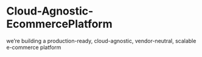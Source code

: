 # Cloud-Agnostic-EcommercePlatform
we’re building a production-ready, cloud-agnostic, vendor-neutral, scalable e-commerce platform
